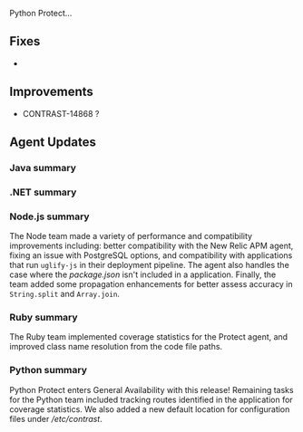 <!--
title: "Contrast 3.5.3 - June 2018"
description: "Contrast 3.5.3 June 2018"
tags: "3.5.3 June Release Notes"
-->

Python Protect...

## Fixes

* 


## Improvements 

*  CONTRAST-14868 ?


## Agent Updates

### Java summary 


### .NET summary 


### Node.js summary 

The Node team made a variety of performance and compatibility improvements including: better compatibility with the New Relic APM agent, fixing an issue with PostgreSQL options, and compatibility with applications that run `uglify-js` in their deployment pipeline. The agent also handles the case where the *package.json* isn't included in a application. Finally, the team added some propagation enhancements for better assess accuracy in `String.split` and `Array.join`.

### Ruby summary 

The Ruby team implemented coverage statistics for the Protect agent, and improved class name resolution from the code file paths.

### Python summary

Python Protect enters General Availability with this release! Remaining tasks for the Python team included tracking routes identified in the application for coverage statistics. We also added a new default location for configuration files under */etc/contrast*.


